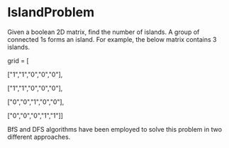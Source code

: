 # IslandProblem
Given a boolean 2D matrix, find the number of islands. A group of connected 1s forms an island. For example, the below matrix contains 3 islands.

grid = [

  ["1","1","0","0","0"],

  ["1","1","0","0","0"],

  ["0","0","1","0","0"],

  ["0","0","0","1","1"]]

BfS and DFS algorithms have been employed to solve this problem in two different approaches.
